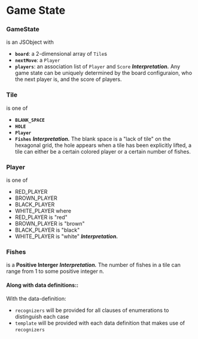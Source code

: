 # Game State

### GameState 
is an JSObject with
- **`board`**: a 2-dimensional array of `Tile`s
- **`nextMove`**: a `Player`
- **`players`**: an association list of `Player` and `Score`
**_Interpretation._** Any game state can be uniquely determined by
the board configuraion, who the next player is, and the score of players.

### Tile
is one of
- **`BLANK_SPACE`**
- **`HOLE`**
- **`Player`**
- **`Fishes`**
**_Interpretation._** The blank space is a "lack of tile" on the hexagonal grid,
the hole appears when a tile has been explicitly lifted, a tile can either be a 
certain colored player or a certain number of fishes. 

### Player
is one of
- RED_PLAYER
- BROWN_PLAYER
- BLACK_PLAYER
- WHITE_PLAYER
where 
- RED_PLAYER is "red"
- BROWN_PLAYER is "brown"
- BLACK_PLAYER is "black"
- WHITE_PLAYER is "white"
**_Interpretation._** 

### Fishes
is a **Positive Interger** 
**_Interpretation._** The number of fishes in a tile can range from 1 to some 
positive integer n.


#### **Along with data definitions:**: 
With the data-definition:
- `recognizers` will be provided for all clauses of enumerations to distinguish each case
- `template` will be provided with each data definition that makes use of `recognizers`
